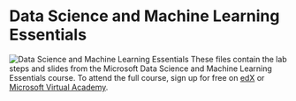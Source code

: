 # Data Science and Machine Learning Essentials
![Data Science and Machine Learning Essentials](https://webview.edx.org/sites/default/files/styles/course_video_banner/public/course/image/featured-card/dat203x-course_image-378x225.png)
These files contain the lab steps and slides from the Microsoft Data Science and Machine Learning Essentials course. To attend the full course, sign up for free on [edX](https://www.edx.org/course/data-science-machine-learning-essentials-microsoft-dat203x) or [Microsoft Virtual Academy](https://mva.microsoft.com/en-us/training-courses/data-science-and-machine-learning-essentials-14100?l=UyhoTxWdB_3505050723).
